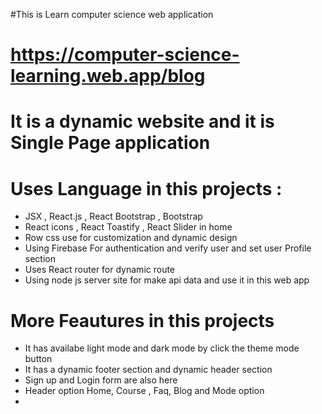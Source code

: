 #This is Learn computer science  web application  
# https://computer-science-learning.web.app/blog 
# It is a dynamic website and it is Single Page application 
# Uses Language in  this projects : 
* JSX , React.js , React Bootstrap , Bootstrap 
* React icons  , React Toastify , React Slider in home 
* Row css use for customization and dynamic design 
* Using Firebase For authentication and verify user and set user Profile section 
* Uses React router for dynamic route 
* Using node js server site for make api data and use it in this web app 
# More Feautures in this projects
* It has availabe light mode and dark mode by click the theme mode button 
* It has a dynamic footer section and dynamic header section 
* Sign up and Login form are also here 
* Header option Home, Course , Faq, Blog and Mode option 
* 
